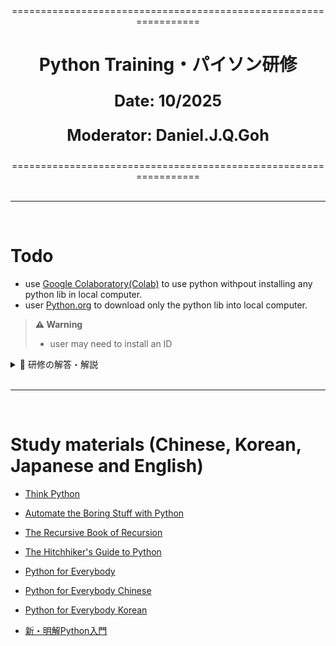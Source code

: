 <div align="center">
=================================================================
<h1>Python Training・パイソン研修</h1>
<p style="font-size: 25px; font-weight: bold;">
  <strong>Date:</strong> 10/2025
</p>
<p style="font-size: 25px; font-weight: bold;">
  <strong>Moderator:</strong> Daniel.J.Q.Goh
</p>
=================================================================
</div>

<br>

---

<br>

# Todo 
- use [Google Colaboratory(Colab)](https://colab.research.google.com/) to use python withpout installing any python lib in local computer.
- user [Python.org](https://www.python.org/downloads/) to download only the python lib into local computer. 

> **⚠️ Warning**
> 
> - user may need to install an ID 

<details>
<summary>🚨 研修の解答・解説</summary>
解答・解説はpython training.mdに記録される。
 
</details>

<br>

---

<br>

# Study materials (Chinese, Korean, Japanese and English)
- [Think Python](https://greenteapress.com/thinkpython2/thinkpython2.pdf)

- [Automate the Boring Stuff with Python](https://automatetheboringstuff.com/)

- [The Recursive Book of Recursion](https://inventwithpython.com/recursion/)

- [The Hitchhiker's Guide to Python](https://docs.python-guide.org/)

- [Python for Everybody](https://do1.dr-chuck.com/pythonlearn/ZH_cn/pythonlearn.pdf)

- [Python for Everybody Chinese](https://github.com/RodenLuo/py4e-cn)

- [Python for Everybody Korean](https://github.com/statkclee/pythonlearn-kr)

- [新・明解Python入門](https://www.bohyoh.com/Books/NewMeikaiPython/body.html)
